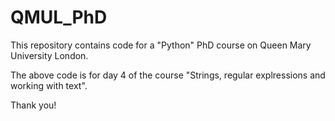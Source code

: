 # QMUL_PhD


This repository contains code for a "Python" PhD course on Queen Mary University London.

The above code is for day 4 of the course "Strings, regular explressions and working with text".

Thank you!
